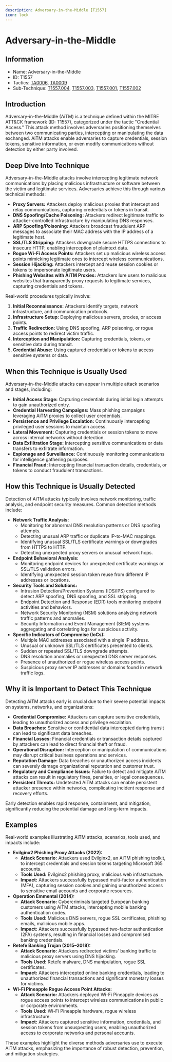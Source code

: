 ```yaml
---
description: Adversary-in-the-Middle [T1557]
icon: lock
---
```


# Adversary-in-the-Middle

## Information

* Name: Adversary-in-the-Middle
* ID: T1557
* Tactics: [TA0006](../../ta0006/), [TA0009](../)
* Sub-Technique: [T1557.004](t1557.004.md), [T1557.003](t1557.003.md), [T1557.001](t1557.001.md), [T1557.002](t1557.002.md)

## Introduction

Adversary-in-the-Middle (AiTM) is a technique defined within the MITRE ATT\&CK framework (ID: T1557), categorized under the tactic "Credential Access." This attack method involves adversaries positioning themselves between two communicating parties, intercepting or manipulating the data exchanged. AiTM attacks enable adversaries to capture credentials, session tokens, sensitive information, or even modify communications without detection by either party involved.

## Deep Dive Into Technique

Adversary-in-the-Middle attacks involve intercepting legitimate network communications by placing malicious infrastructure or software between the victim and legitimate services. Adversaries achieve this through various technical methods:

* **Proxy Servers:** Attackers deploy malicious proxies that intercept and relay communications, capturing credentials or tokens in transit.
* **DNS Spoofing/Cache Poisoning:** Attackers redirect legitimate traffic to attacker-controlled infrastructure by manipulating DNS responses.
* **ARP Spoofing/Poisoning:** Attackers broadcast fraudulent ARP messages to associate their MAC address with the IP address of a legitimate host.
* **SSL/TLS Stripping:** Attackers downgrade secure HTTPS connections to insecure HTTP, enabling interception of plaintext data.
* **Rogue Wi-Fi Access Points:** Attackers set up malicious wireless access points mimicking legitimate ones to intercept wireless communications.
* **Session Hijacking:** Attackers intercept and reuse session cookies or tokens to impersonate legitimate users.
* **Phishing Websites with AiTM Proxies:** Attackers lure users to malicious websites that transparently proxy requests to legitimate services, capturing credentials and tokens.

Real-world procedures typically involve:

1. **Initial Reconnaissance:** Attackers identify targets, network infrastructure, and communication protocols.
2. **Infrastructure Setup:** Deploying malicious servers, proxies, or access points.
3. **Traffic Redirection:** Using DNS spoofing, ARP poisoning, or rogue access points to redirect victim traffic.
4. **Interception and Manipulation:** Capturing credentials, tokens, or sensitive data during transit.
5. **Credential Abuse:** Using captured credentials or tokens to access sensitive systems or data.

## When this Technique is Usually Used

Adversary-in-the-Middle attacks can appear in multiple attack scenarios and stages, including:

* **Initial Access Stage:** Capturing credentials during initial login attempts to gain unauthorized entry.
* **Credential Harvesting Campaigns:** Mass phishing campaigns leveraging AiTM proxies to collect user credentials.
* **Persistence and Privilege Escalation:** Continuously intercepting privileged user sessions to maintain access.
* **Lateral Movement:** Capturing credentials or session tokens to move across internal networks without detection.
* **Data Exfiltration Stage:** Intercepting sensitive communications or data transfers to exfiltrate information.
* **Espionage and Surveillance:** Continuously monitoring communications for intelligence gathering purposes.
* **Financial Fraud:** Intercepting financial transaction details, credentials, or tokens to conduct fraudulent transactions.

## How this Technique is Usually Detected

Detection of AiTM attacks typically involves network monitoring, traffic analysis, and endpoint security measures. Common detection methods include:

* **Network Traffic Analysis:**
  * Monitoring for abnormal DNS resolution patterns or DNS spoofing attempts.
  * Detecting unusual ARP traffic or duplicate IP-to-MAC mappings.
  * Identifying unusual SSL/TLS certificate warnings or downgrades from HTTPS to HTTP.
  * Detecting unexpected proxy servers or unusual network hops.
* **Endpoint Behavioral Analysis:**
  * Monitoring endpoint devices for unexpected certificate warnings or SSL/TLS validation errors.
  * Identifying unexpected session token reuse from different IP addresses or locations.
* **Security Tools and Solutions:**
  * Intrusion Detection/Prevention Systems (IDS/IPS) configured to detect ARP spoofing, DNS spoofing, and SSL stripping.
  * Endpoint Detection and Response (EDR) tools monitoring endpoint activities and behaviors.
  * Network Security Monitoring (NSM) solutions analyzing network traffic patterns and anomalies.
  * Security Information and Event Management (SIEM) systems aggregating and correlating logs for suspicious activity.
* **Specific Indicators of Compromise (IoCs):**
  * Multiple MAC addresses associated with a single IP address.
  * Unusual or unknown SSL/TLS certificates presented to clients.
  * Sudden or repeated SSL/TLS downgrade attempts.
  * DNS resolution anomalies or unexpected DNS server responses.
  * Presence of unauthorized or rogue wireless access points.
  * Suspicious proxy server IP addresses or domains found in network traffic logs.

## Why it is Important to Detect This Technique

Detecting AiTM attacks early is crucial due to their severe potential impacts on systems, networks, and organizations:

* **Credential Compromise:** Attackers can capture sensitive credentials, leading to unauthorized access and privilege escalation.
* **Data Breaches:** Sensitive or confidential data intercepted during transit can lead to significant data breaches.
* **Financial Losses:** Financial credentials or transaction details captured by attackers can lead to direct financial theft or fraud.
* **Operational Disruption:** Interception or manipulation of communications may disrupt critical business operations and services.
* **Reputation Damage:** Data breaches or unauthorized access incidents can severely damage organizational reputation and customer trust.
* **Regulatory and Compliance Issues:** Failure to detect and mitigate AiTM attacks can result in regulatory fines, penalties, or legal consequences.
* **Persistent Threats:** Undetected AiTM attacks can enable persistent attacker presence within networks, complicating incident response and recovery efforts.

Early detection enables rapid response, containment, and mitigation, significantly reducing the potential damage and long-term impacts.

## Examples

Real-world examples illustrating AiTM attacks, scenarios, tools used, and impacts include:

* **Evilginx2 Phishing Proxy Attacks (2022):**
  * **Attack Scenario:** Attackers used Evilginx2, an AiTM phishing toolkit, to intercept credentials and session tokens targeting Microsoft 365 accounts.
  * **Tools Used:** Evilginx2 phishing proxy, malicious web infrastructure.
  * **Impact:** Attackers successfully bypassed multi-factor authentication (MFA), capturing session cookies and gaining unauthorized access to sensitive email accounts and corporate resources.
* **Operation Emmental (2014):**
  * **Attack Scenario:** Cybercriminals targeted European banking customers using AiTM attacks, intercepting mobile banking authentication codes.
  * **Tools Used:** Malicious DNS servers, rogue SSL certificates, phishing emails, malicious mobile apps.
  * **Impact:** Attackers successfully bypassed two-factor authentication (2FA) systems, resulting in financial losses and compromised banking credentials.
* **Retefe Banking Trojan (2015–2018):**
  * **Attack Scenario:** Attackers redirected victims' banking traffic to malicious proxy servers using DNS hijacking.
  * **Tools Used:** Retefe malware, DNS manipulation, rogue SSL certificates.
  * **Impact:** Attackers intercepted online banking credentials, leading to unauthorized financial transactions and significant monetary losses for victims.
* **Wi-Fi Pineapple Rogue Access Point Attacks:**
  * **Attack Scenario:** Attackers deployed Wi-Fi Pineapple devices as rogue access points to intercept wireless communications in public or corporate environments.
  * **Tools Used:** Wi-Fi Pineapple hardware, rogue wireless infrastructure.
  * **Impact:** Attackers captured sensitive information, credentials, and session tokens from unsuspecting users, enabling unauthorized access to corporate networks and personal accounts.

These examples highlight the diverse methods adversaries use to execute AiTM attacks, emphasizing the importance of robust detection, prevention, and mitigation strategies.
